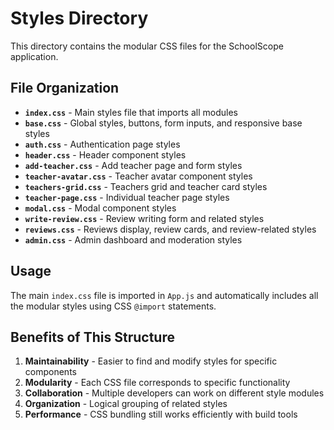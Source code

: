 # Styles Directory

This directory contains the modular CSS files for the SchoolScope application.

## File Organization

- **`index.css`** - Main styles file that imports all modules
- **`base.css`** - Global styles, buttons, form inputs, and responsive base styles
- **`auth.css`** - Authentication page styles
- **`header.css`** - Header component styles
- **`add-teacher.css`** - Add teacher page and form styles
- **`teacher-avatar.css`** - Teacher avatar component styles
- **`teachers-grid.css`** - Teachers grid and teacher card styles
- **`teacher-page.css`** - Individual teacher page styles
- **`modal.css`** - Modal component styles
- **`write-review.css`** - Review writing form and related styles
- **`reviews.css`** - Reviews display, review cards, and review-related styles
- **`admin.css`** - Admin dashboard and moderation styles

## Usage

The main `index.css` file is imported in `App.js` and automatically includes all the modular styles using CSS `@import` statements.

## Benefits of This Structure

1. **Maintainability** - Easier to find and modify styles for specific components
2. **Modularity** - Each CSS file corresponds to specific functionality
3. **Collaboration** - Multiple developers can work on different style modules
4. **Organization** - Logical grouping of related styles
5. **Performance** - CSS bundling still works efficiently with build tools
